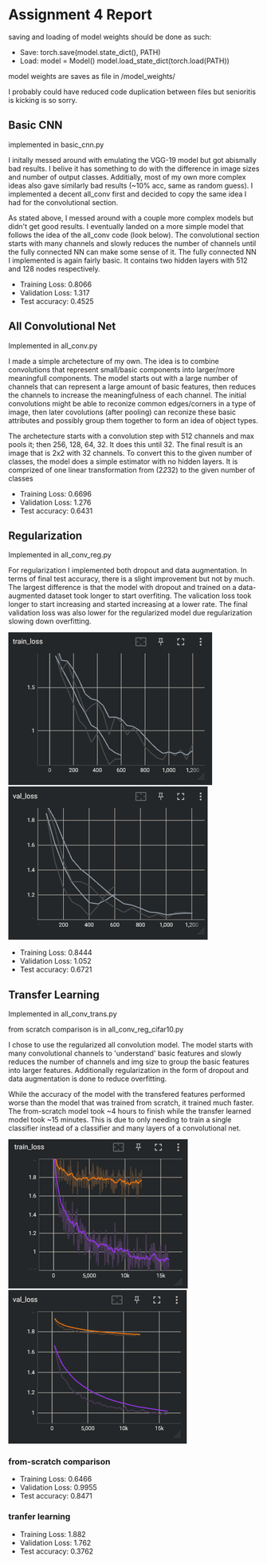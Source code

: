 # Assignment 4 Report

saving and loading of model weights should be done as such:
- Save:
torch.save(model.state_dict(), PATH)
- Load:
model = Model()
model.load_state_dict(torch.load(PATH))

model weights are saves as file in /model_weights/

I probably could have reduced code duplication between files but senioritis is kicking is so sorry.


## Basic CNN

implemented in basic_cnn.py

I initally messed around with emulating the VGG-19 model but got abismally bad results. I belive it has something to do with the difference in image sizes and number of output classes. Additially, most of my own more complex ideas also gave similarly bad results (~10% acc, same as random guess). I implemented a decent all_conv first and decided to copy the same idea I had for the convolutional section.

As stated above, I messed around with a couple more complex models but didn't get good results. I eventually landed on a more simple model that follows the idea of the all_conv code (look below). The convolutional section starts with many channels and slowly reduces the number of channels until the fully connected NN can make some sense of it. The fully connected NN I implemented is again fairly basic. It contains two hidden layers with 512 and 128 nodes respectively.

- Training Loss:   0.8066
- Validation Loss: 1.317
- Test accuracy:   0.4525

## All Convolutional Net

Implemented in all_conv.py

I made a simple archetecture of my own. The idea is to combine convolutions that represent small/basic components into larger/more meaningfull components. The model starts out with a large number of channels that can represent a large amount of basic features, then reduces the channels to increase the meaningfulness of each channel. The initial convolutions might be able to reconize common edges/corners in a type of image, then later covolutions (after pooling) can reconize these basic attributes and possibly group them together to form an idea of object types.

The archetecture starts with a convolution step with 512 channels and max pools it; then 256, 128, 64, 32. It does this until 32. The final result is an image that is 2x2 with 32 channels. To convert this to the given number of classes, the model does a simple estimator with no hidden layers. It is comprized of one linear transformation from (2*2*32) to the given number of classes

- Training Loss:   0.6696
- Validation Loss: 1.276
- Test accuracy:   0.6431

## Regularization

Implemented in all_conv_reg.py

For regularization I implemented both dropout and data augmentation. In terms of final test accuracy, there is a slight improvement but not by much. The largest difference is that the model with dropout and trained on a data-augmented dataset took longer to start overfiting. The valication loss took longer to start increasing and started increasing at a lower rate. The final validation loss was also lower for the regularized model due regularization slowing down overfitting.

![alt text](reg_train_loss.png)
![alt text](reg_val_loss.png)

- Training Loss:   0.8444
- Validation Loss: 1.052
- Test accuracy:   0.6721

## Transfer Learning

Implemented in all_conv_trans.py

from scratch comparison is in all_conv_reg_cifar10.py

I chose to use the regularized all convolution model. The model starts with many convolutional channels to 'understand' basic features and slowly reduces the number of channels and img size to group the basic features into larger features. Additionally regularization in the form of dropout and data augmentation is done to reduce overfitting.

While the accuracy of the model with the transfered features performed worse than the model that was trained from scratch, it trained much faster. The from-scratch model took ~4 hours to finish while the transfer learned model took ~15 minutes. This is due to only needing to train a single classifier instead of a classifier and many layers of a convolutional net.

![alt text](transfer_compare_train.png)
![alt text](transfer_compare_val.png)

### from-scratch comparison
- Training Loss:   0.6466
- Validation Loss: 0.9955
- Test accuracy:   0.8471

### tranfer learning
- Training Loss:   1.882
- Validation Loss: 1.762
- Test accuracy:   0.3762
